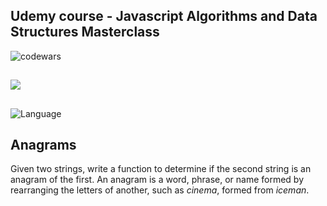 ## Udemy course - Javascript Algorithms and Data Structures Masterclass

![codewars](https://www.codewars.com/users/eliyahukoren/badges/large)

##

![](https://img.shields.io/github/actions/workflow/status/eliyahukoren/js-algo-frequency-counter/actions.yml?label=JS%20Algo%20Frequency%20Counter&logo=logo)

##

![Language](https://img.shields.io/badge/Language-Javascript-coral)


## Anagrams

Given two strings, write a function to determine if the second string is an anagram of the first. An anagram is a word, phrase, or name formed by rearranging the letters of another, such as *cinema*, formed from *iceman*.
